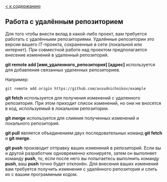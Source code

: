 [< к содержанию](./readme.md)

## Работа с удалённым репозиторием

Для того чтобы внести вклад в какой-либо проект, вам требуется работать с удалёнными репозиториями. Удалённые репозитории это версии вашего *IT*-проекта, сохраненные в сети (локальной или интернет). При совместной работе над проектом предполагается внесение изменений в удаленный репозиторий.

**git remote add [имя_удаленного_репозитория] [адрес]** используется для добавления связанных удаленных репозиториев.

Например:

```bash=
git remote add origin https://github.com/avsudnichnikov/example
```

**git fetch** используется для получения изменений с удаленного репозитория. При этом приходит список изменений, но они не вносятся в код, используемый в локальном репозитории.

**git merge** используется для слияния полученных изменений и локального репозитория.

**git pull** является объединением двух последовательных команд **git fetch** и **git merge**.

**git push** производит отправку ваших изменений в репозиторий. Если вы и другой разработчик одновременно клонируете, затем он выполняет команду **push**, то, если после него вы попытаетесь выполнить команду **push**, ваш **push** точно будет отклонён. Для внесения ваших изменений вам требуется получить изменения с удалённого репозитория и слить их с вашим программным кодом.